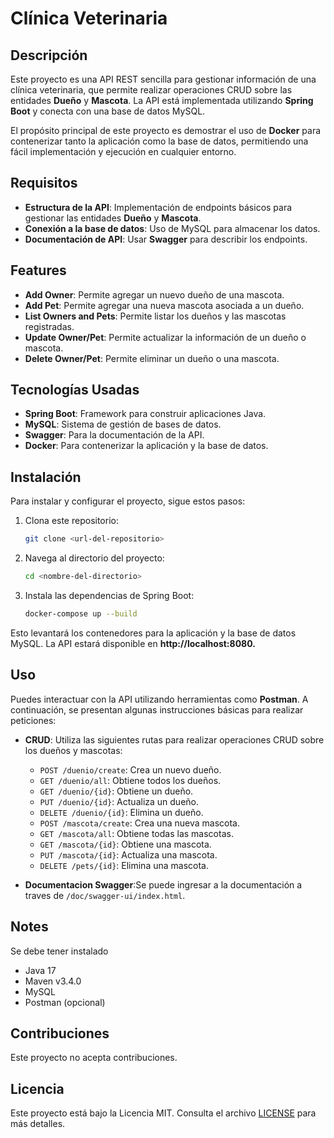 # Clínica Veterinaria

## Descripción
Este proyecto es una API REST sencilla para gestionar información de una clínica veterinaria, que permite realizar operaciones CRUD sobre las entidades **Dueño** y **Mascota**. La API está implementada utilizando **Spring Boot** y conecta con una base de datos MySQL.

El propósito principal de este proyecto es demostrar el uso de **Docker** para contenerizar tanto la aplicación como la base de datos, permitiendo una fácil implementación y ejecución en cualquier entorno.

## Requisitos
- **Estructura de la API**: Implementación de endpoints básicos para gestionar las entidades **Dueño** y **Mascota**.
- **Conexión a la base de datos**: Uso de MySQL para almacenar los datos.
- **Documentación de API**: Usar **Swagger** para describir los endpoints.

## Features

- **Add Owner**: Permite agregar un nuevo dueño de una mascota.
- **Add Pet**: Permite agregar una nueva mascota asociada a un dueño.
- **List Owners and Pets**: Permite listar los dueños y las mascotas registradas.
- **Update Owner/Pet**: Permite actualizar la información de un dueño o mascota.
- **Delete Owner/Pet**: Permite eliminar un dueño o una mascota.

## Tecnologías Usadas
- **Spring Boot**: Framework para construir aplicaciones Java.
- **MySQL**: Sistema de gestión de bases de datos.
- **Swagger**: Para la documentación de la API.
- **Docker**: Para contenerizar la aplicación y la base de datos.

## Instalación
Para instalar y configurar el proyecto, sigue estos pasos:
1. Clona este repositorio:
   ```bash
   git clone <url-del-repositorio>
   ```
2. Navega al directorio del proyecto:
    ```bash
    cd <nombre-del-directorio>
    ```
3. Instala las dependencias de Spring Boot:
    ```bash
    docker-compose up --build
    ```
Esto levantará los contenedores para la aplicación y la base de datos MySQL. La API estará disponible en **http://localhost:8080.**

## Uso
Puedes interactuar con la API utilizando herramientas como **Postman**. A continuación, se presentan algunas instrucciones básicas para realizar peticiones:

- **CRUD**: Utiliza las siguientes rutas para realizar operaciones CRUD sobre los dueños y mascotas:
  - `POST /duenio/create`: Crea un nuevo dueño.
  - `GET /duenio/all`: Obtiene todos los dueños.
  - `GET /duenio/{id}`: Obtiene un dueño.
  - `PUT /duenio/{id}`: Actualiza un dueño.
  - `DELETE /duenio/{id}`: Elimina un dueño.
  - `POST /mascota/create`: Crea una nueva mascota.
  - `GET /mascota/all`: Obtiene todas las mascotas.
  - `GET /mascota/{id}`: Obtiene una mascota.
  - `PUT /mascota/{id}`: Actualiza una mascota.
  - `DELETE /pets/{id}`: Elimina una mascota.
  
- **Documentacion Swagger**:Se puede ingresar a la documentación a traves de `/doc/swagger-ui/index.html`.

## Notes
Se debe tener instalado
- Java 17
- Maven v3.4.0
- MySQL
- Postman (opcional)

## Contribuciones
Este proyecto no acepta contribuciones.

## Licencia
Este proyecto está bajo la Licencia MIT. Consulta el archivo [LICENSE](LICENSE) para más detalles.